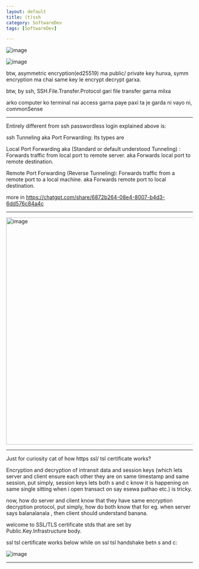 ```yaml
---
layout: default
title: (t)ssh
category: SoftwareDev
tags: [SoftwareDev]

---
```


![image](https://github.com/sbibek086/write-the-docs/assets/11883023/a3acafa4-3716-4cb8-8626-65cc01f14ada)

![image](https://github.com/user-attachments/assets/88060abc-ee8e-4aa3-a473-0feaed5a4c05)

btw, asymmetric encryption(ed25519) ma public/ private key hunxa, symm encryption ma chai same key le encrypt decrypt garxa.

btw, by ssh, SSH.File.Transfer.Protocol gari file transfer garna milxa

arko computer ko terminal nai access garna paye paxi ta je garda ni vayo ni, commonSense

---
Entirely different from ssh passwordless login explained above is: 

ssh Tunneling aka Port Forwarding: Its types are

Local Port Forwarding aka (Standard or default understood Tunneling) : Forwards traffic from local port to remote server. 
aka Forwards local port to remote destination.

Remote Port Forwarding (Reverse Tunneling): Forwards traffic from a remote port to a local machine.
aka Forwards remote port to local destination.
 
more in https://chatgpt.com/share/6872b264-08e4-8007-b4d3-6dd576c84a4c

---
<img width="654" height="612" alt="image" src="https://github.com/user-attachments/assets/5f705358-1e43-46e9-af9a-6899d0874696" />

---
Just for curiosity cat of how https ssl/ tsl certificate works?

Encryption and decryption of intransit data and session keys (which lets server and client ensure each other they are on same timestamp and same session, put simply, session keys lets both s and c know it is happening on same single sitting when i open transact on say esewa pathao etc.) is tricky.

now, how do server and client know that they have same encryption decryption protocol, put simply, how do both know that for eg. when server says balanalanala , then client should understand banana.

welcome to SSL/TLS certificate stds that are set by Public.Key.Infrastructure body.

ssl tsl certificate works below while on ssl tsl handshake betn s and c:

![image](https://github.com/user-attachments/assets/462a3a5c-e4e0-45e0-bc57-1fd9a052f5ed)

---

